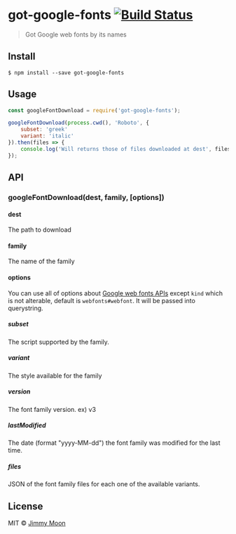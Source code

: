 # got-google-fonts [![Build Status](https://travis-ci.org/ragingwind/got-google-fonts.svg?branch=master)](https://travis-ci.org/ragingwind/got-google-fonts)

> Got Google web fonts by its names


## Install

```
$ npm install --save got-google-fonts
```


## Usage

```js
const googleFontDownload = require('got-google-fonts');

googleFontDownload(process.cwd(), 'Roboto', {
	subset: 'greek'
	variant: 'italic'
}).then(files => {
	console.log('Will returns those of files downloaded at dest', files);
});

```

## API

### googleFontDownload(dest, family, [options])

#### dest

The path to download

#### family

The name of the family

#### options

You can use all of options about [Google web fonts APIs](https://developers.google.com/fonts/docs/developer_api#a_quick_example) except `kind` which is not alterable, default is `webfonts#webfont`. It will be passed into querystring.

##### subset

The script supported by the family.

##### variant

The style available for the family

##### version

The font family version. ex) v3

##### lastModified

The date (format "yyyy-MM-dd") the font family was modified for the last time.

##### files

JSON of the font family files for each one of the available variants.

## License

MIT © [Jimmy Moon](http://ragingwind.me)
